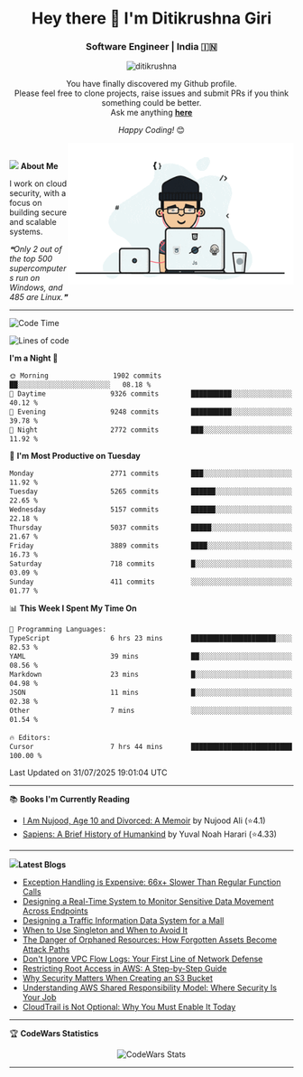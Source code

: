 <h1 align="center">Hey there 👋 I'm Ditikrushna Giri</h1>
<h3 align="center">Software Engineer | India 🇮🇳</h3>
 <p align="center"> <img src="https://komarev.com/ghpvc/?username=ditikrushna" alt="ditikrushna" /> </p>

<div align="center">
You have finally discovered my Github profile. <br>
Please feel free to clone projects, raise issues and submit PRs if you think something could be better. <br>
Ask me anything <a href="https://github.com/ditikrushna/ditikrushna/issues/new"><b>here</b></a><br>

<i>Happy Coding!</i> 😊
</div>

<img align="right" alt="Coding" width="400" src="https://github.com/ditikrushna/ditikrushna/blob/master/charts/programmer_transparent.gif">

</br>

<img src="https://media.giphy.com/media/WUlplcMpOCEmTGBtBW/giphy.gif" width="30"> **About Me**

I work on cloud security, with a focus on building secure and scalable systems.

<!--STARTS_HERE_QUOTE_README-->
<i>❝Only 2 out of the top 500 supercomputers run on Windows, and 485 are Linux.❞</i>
<!--ENDS_HERE_QUOTE_README-->
 
---

<!--START_SECTION:waka-->
![Code Time](http://img.shields.io/badge/Code%20Time-845%20hrs%2043%20mins-blue)

![Lines of code](https://img.shields.io/badge/From%20Hello%20World%20I%27ve%20Written-2.8%20million%20lines%20of%20code-blue)

**I'm a Night 🦉** 

```text
🌞 Morning                1902 commits        ██░░░░░░░░░░░░░░░░░░░░░░░   08.18 % 
🌆 Daytime                9326 commits        ██████████░░░░░░░░░░░░░░░   40.12 % 
🌃 Evening                9248 commits        ██████████░░░░░░░░░░░░░░░   39.78 % 
🌙 Night                  2772 commits        ███░░░░░░░░░░░░░░░░░░░░░░   11.92 % 
```
📅 **I'm Most Productive on Tuesday** 

```text
Monday                   2771 commits        ███░░░░░░░░░░░░░░░░░░░░░░   11.92 % 
Tuesday                  5265 commits        ██████░░░░░░░░░░░░░░░░░░░   22.65 % 
Wednesday                5157 commits        ██████░░░░░░░░░░░░░░░░░░░   22.18 % 
Thursday                 5037 commits        █████░░░░░░░░░░░░░░░░░░░░   21.67 % 
Friday                   3889 commits        ████░░░░░░░░░░░░░░░░░░░░░   16.73 % 
Saturday                 718 commits         █░░░░░░░░░░░░░░░░░░░░░░░░   03.09 % 
Sunday                   411 commits         ░░░░░░░░░░░░░░░░░░░░░░░░░   01.77 % 
```


📊 **This Week I Spent My Time On** 

```text
💬 Programming Languages: 
TypeScript               6 hrs 23 mins       █████████████████████░░░░   82.53 % 
YAML                     39 mins             ██░░░░░░░░░░░░░░░░░░░░░░░   08.56 % 
Markdown                 23 mins             █░░░░░░░░░░░░░░░░░░░░░░░░   04.98 % 
JSON                     11 mins             █░░░░░░░░░░░░░░░░░░░░░░░░   02.38 % 
Other                    7 mins              ░░░░░░░░░░░░░░░░░░░░░░░░░   01.54 % 

🔥 Editors: 
Cursor                   7 hrs 44 mins       █████████████████████████   100.00 % 
```


 Last Updated on 31/07/2025 19:01:04 UTC
<!--END_SECTION:waka-->

---

📚 **Books I'm Currently Reading**
<!-- GOODREADS-LIST:START -->
- [I Am Nujood, Age 10 and Divorced: A Memoir](https://www.goodreads.com/review/show/7689086604?utm_medium=api&utm_source=rss) by Nujood Ali (⭐️4.1)
- [Sapiens: A Brief History of Humankind](https://www.goodreads.com/review/show/3198808213?utm_medium=api&utm_source=rss) by Yuval Noah Harari (⭐️4.33)
<!-- GOODREADS-LIST:END -->

---


<img src="http://www.netanimations.net/livres-13.gif" width="40">**Latest Blogs** 

<!-- BLOG-POST-LIST:START -->
- [Exception Handling is Expensive: 66x+ Slower Than Regular Function Calls](https://www.ditikrushna.space/blog/exception-handling-performance-jvm)
- [Designing a Real-Time System to Monitor Sensitive Data Movement Across Endpoints](https://www.ditikrushna.space/blog/endpoint-data-movement-monitoring)
- [Designing a Traffic Information Data System for a Mall](https://www.ditikrushna.space/blog/mall-traffic-data-system-design)
- [When to Use Singleton and When to Avoid It](https://www.ditikrushna.space/blog/singleton-pattern-guide)
- [The Danger of Orphaned Resources: How Forgotten Assets Become Attack Paths](https://www.ditikrushna.space/blog/orphaned-resources-risk)
- [Don't Ignore VPC Flow Logs: Your First Line of Network Defense](https://www.ditikrushna.space/blog/vpc-flow-logs-importance)
- [Restricting Root Access in AWS: A Step-by-Step Guide](https://www.ditikrushna.space/blog/restrict-root-access-aws)
- [Why Security Matters When Creating an S3 Bucket](https://www.ditikrushna.space/blog/s3-bucket-security-matters)
- [Understanding AWS Shared Responsibility Model: Where Security Is Your Job](https://www.ditikrushna.space/blog/aws-shared-responsibility-model)
- [CloudTrail is Not Optional: Why You Must Enable It Today](https://www.ditikrushna.space/blog/enable-cloudtrail-now)
<!-- BLOG-POST-LIST:END -->

--- 

🏆 **CodeWars Statistics**

<div align="center">
  <img src="https://github.r2v.ch/codewars?user=ditikrushna&name=true&top_languages=true&stroke=%23b362ff&theme=purple_dark&hide_clan=true&hide_rank=true" alt="CodeWars Stats" width="300" height="200">
</div>

---
